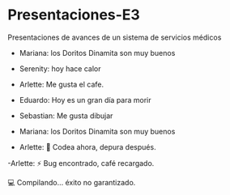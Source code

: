 # Presentaciones-E3
Presentaciones de avances de un sistema de servicios médicos
- Mariana: los Doritos Dinamita son muy buenos
- Serenity: hoy hace calor
- Arlette: Me gusta el cafe.
- Eduardo: Hoy es un gran día para morir
- Sebastian: Me gusta dibujar 
- Mariana: los Doritos Dinamita son muy buenos





- Arlette: 🚀 Codea ahora, depura después.








-Arlette: ⚡ Bug encontrado, café recargado.









💻 Compilando… éxito no garantizado.

